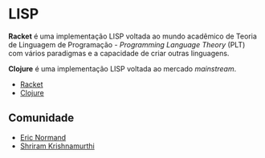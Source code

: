 # LISP

**Racket** é uma implementação LISP voltada ao mundo acadêmico de Teoria de Linguagem de Programação - _Programming Language Theory_ (PLT) com vários paradigmas e a capacidade de criar outras linguagens.

**Clojure** é uma implementação LISP voltada ao mercado _mainstream_.

- [Racket](https://racket-lang.org/ 'Racket')
- [Clojure](https://clojure.org/ 'Clojure')

## Comunidade

- [Eric Normand](https://ericnormand.me/ 'Eric Normand')
- [Shriram Krishnamurthi](https://cs.brown.edu/~sk/ 'Shriram Krishnamurthi')
